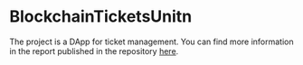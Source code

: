 # BlockchainTicketsUnitn
The project is a DApp for ticket management. You can find more information in the report published in the repository [here](https://github.com/FedericoSentineri00/BlockchainTicketsUnitn/blob/main/TicketBlockchain.pdf).
